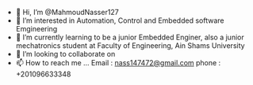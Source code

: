 - 👋 Hi, I’m @MahmoudNasser127
- 👀 I’m interested in Automation, Control and Embedded software Emgineering 
- 🌱 I’m currently learning to be a junior Embedded Enginer, also a junior mechatronics student at Faculty of Engineering, Ain Shams University
- 💞️ I’m looking to collaborate on 
- 📫 How to reach me ...
Email : nass147472@gmail.com
phone : +201096633348

